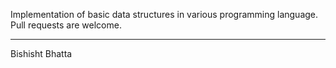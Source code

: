 Implementation of basic data structures in various programming language. 
Pull requests are welcome.

----------
Bishisht Bhatta
